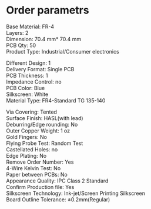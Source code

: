  # Order parametrs
Base Material: FR-4  
Layers: 2  
Dimension: 70.4 mm* 70.4 mm  
PCB Qty: 50  
Product Type: Industrial/Consumer electronics  

Different Design: 1  
Delivery Format: Single PCB  
PCB Thickness: 1  
Impedance Control: no  
PCB Color: Blue  
Silkscreen: White  
Material Type: FR4-Standard TG 135-140  

Via Covering: Tented  
Surface Finish: HASL(with lead)  
Deburring/Edge rounding: No  
Outer Copper Weight: 1 oz  
Gold Fingers: No  
Flying Probe Test: Random Test  
Castellated Holes: no  
Edge Plating: No  
Remove Order Number: Yes  
4-Wire Kelvin Test: No  
Paper between PCBs: No  
Appearance Quality: IPC Class 2 Standard  
Confirm Production file: Yes  
Silkscreen Technology: Ink-jet/Screen Printing Silkscreen  
Board Outline Tolerance: ±0.2mm(Regular)  
